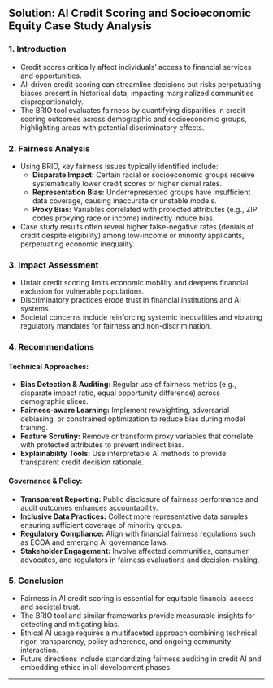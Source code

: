 ## Solution: AI Credit Scoring and Socioeconomic Equity Case Study Analysis

### 1. Introduction

- Credit scores critically affect individuals’ access to financial services and opportunities.
- AI-driven credit scoring can streamline decisions but risks perpetuating biases present in historical data, impacting marginalized communities disproportionately.
- The BRIO tool evaluates fairness by quantifying disparities in credit scoring outcomes across demographic and socioeconomic groups, highlighting areas with potential discriminatory effects.


### 2. Fairness Analysis

- Using BRIO, key fairness issues typically identified include:
    - **Disparate Impact:** Certain racial or socioeconomic groups receive systematically lower credit scores or higher denial rates.
    - **Representation Bias:** Underrepresented groups have insufficient data coverage, causing inaccurate or unstable models.
    - **Proxy Bias:** Variables correlated with protected attributes (e.g., ZIP codes proxying race or income) indirectly induce bias.
- Case study results often reveal higher false-negative rates (denials of credit despite eligibility) among low-income or minority applicants, perpetuating economic inequality.


### 3. Impact Assessment

- Unfair credit scoring limits economic mobility and deepens financial exclusion for vulnerable populations.
- Discriminatory practices erode trust in financial institutions and AI systems.
- Societal concerns include reinforcing systemic inequalities and violating regulatory mandates for fairness and non-discrimination.


### 4. Recommendations

#### Technical Approaches:

- **Bias Detection \& Auditing:** Regular use of fairness metrics (e.g., disparate impact ratio, equal opportunity difference) across demographic slices.
- **Fairness-aware Learning:** Implement reweighting, adversarial debiasing, or constrained optimization to reduce bias during model training.
- **Feature Scrutiny:** Remove or transform proxy variables that correlate with protected attributes to prevent indirect bias.
- **Explainability Tools:** Use interpretable AI methods to provide transparent credit decision rationale.


#### Governance \& Policy:

- **Transparent Reporting:** Public disclosure of fairness performance and audit outcomes enhances accountability.
- **Inclusive Data Practices:** Collect more representative data samples ensuring sufficient coverage of minority groups.
- **Regulatory Compliance:** Align with financial fairness regulations such as ECOA and emerging AI governance laws.
- **Stakeholder Engagement:** Involve affected communities, consumer advocates, and regulators in fairness evaluations and decision-making.


### 5. Conclusion

- Fairness in AI credit scoring is essential for equitable financial access and societal trust.
- The BRIO tool and similar frameworks provide measurable insights for detecting and mitigating bias.
- Ethical AI usage requires a multifaceted approach combining technical rigor, transparency, policy adherence, and ongoing community interaction.
- Future directions include standardizing fairness auditing in credit AI and embedding ethics in all development phases.

***
